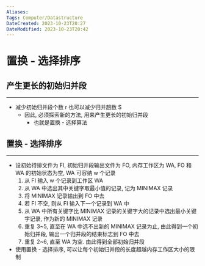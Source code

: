 ```yaml
---
Aliases: 
Tags: Computer/Datastructure
DateCreated: 2023-10-23T20:27
DateModified: 2023-10-23T20:42
---
```

# 置换 - 选择排序

## 产生更长的初始归并段
---
- 减少初始归并段个数 r 也可以减少归并趟数 S
	- 因此, 必须探索新的方法, 用来产生更长的初始归并段
		- 也就是置换 - 选择算法

## 置换 - 选择排序
---
- 设初始待排文件为 FI, 初始归并段输出文件为 FO, 内存工作区为 WA, FO 和 WA 的初始状态为空, WA 可容纳 w 个记录
	1. 从 FI 输入 w 个记录到工作区 WA
	2. 从 WA 中选出其中关键字取最小值的记录, 记为 MINIMAX 记录
	3. 将 MINIMAX 记录输出到 FO 中去
	4. 若 FI 不空, 则从 FI 输入下一个记录到 WA 中
	5. 从 WA 中所有关键字比 MINIMAX 记录的关键字大的记录中选出最小关键字记录, 作为新的 MINIMAX 记录
	6. 重复 3~5, 直至在 WA 中选不出新的 MINIMAX 记录为止, 由此得到一个初始归并段, 输出一个归并段的结束标志到 FO 中去
	7. 重复 2~6, 直至 WA 为空. 由此得到全部初始归并段
- 使用置换 - 选择排序, 可以让每个初始归并段的长度超越内存工作区大小的限制
